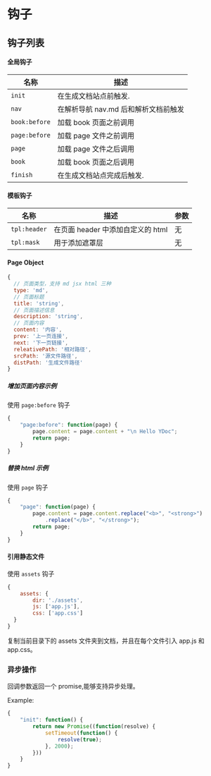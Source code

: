 # 钩子

## 钩子列表

#### 全局钩子

| 名称 | 描述 |
| ---- | ----------- |
| `init` | 在生成文档站点前触发. | 无 |
| `nav`    | 在解析导航 nav.md 后和解析文档前触发 | 无 |
| `book:before` | 加载 book 页面之前调用 |
| `page:before` | 加载 page 文件之前调用 | Page Object |
| `page` | 加载 page 文件之后调用 | Page Object |
| `book` | 加载 book 页面之后调用 | Book Object |
| `finish` | 在生成文档站点完成后触发. | 无 |

#### 模板钩子

| 名称 | 描述 | 参数 |
| ---- | ----------- | --------- |
| `tpl:header` | 在页面 header 中添加自定义的 html | 无 |
| `tpl:mask` | 用于添加遮罩层 | 无 |

#### Page Object

```js
{
  // 页面类型，支持 md jsx html 三种
  type: 'md',
  // 页面标题
  title: 'string',
  // 页面描述信息
  description: 'string',
  // 页面内容
  content: '内容',
  prev: '上一页连接',
  next: '下一页链接',
  releativePath: '相对路径',
  srcPath: '源文件路径',
  distPath: '生成文件路径'
}

```

##### 增加页面内容示例

使用 `page:before` 钩子

```js
{
	"page:before": function(page) {
		page.content = page.content + "\n Hello YDoc";
		return page;
	}
}
```

##### 替换 html 示例

使用 `page` 钩子

```js
{
	"page": function(page) {
		page.content = page.content.replace("<b>", "<strong>")
			.replace("</b>", "</strong>");
		return page;
	}
}
```

#### 引用静态文件

使用 `assets` 钩子

```js
{
	assets: {
		dir: './assets',
		js: ['app.js'],
		css: ['app.css']
  }
}
```
复制当前目录下的 assets 文件夹到文档，并且在每个文件引入 app.js 和 app.css。




### 异步操作

回调参数返回一个 promise,能够支持异步处理。

Example:

```js
{
	"init": function() {
		return new Promise((function(resolve) {
			setTimeout(function() {
				resolve(true);
			}, 2000);
		}))
	}
}
```
